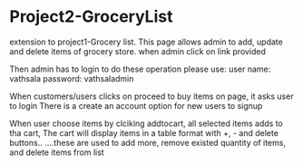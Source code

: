# Project2-GroceryList
extension to project1-Grocery list.
This page allows admin to add, update and delete items of grocery store.
when admin click on link provided

Then admin has to login to do these operation please use:
user name: vathsala
password: vathsaladmin

When customers/users clicks on proceed to buy items on page, it asks user to login 
There is a create an account option for new users to signup

When user choose items by clciking addtocart, all selected items adds to tha cart, 
The cart will display items in a table format with +, - and delete buttons..
....these are used to add more, remove existed quantity of items, and delete items from list
